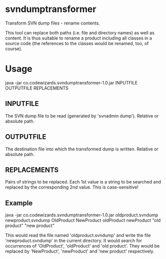 # svndumptransformer
Transform SVN dump files - rename contents.

This tool can replace both paths (i.e. file and directory names) as well as content. It is thus suitable to rename a product including all classes in a source code (the references to the classes would be renamed, too, of course).

# Usage
java -jar co.codewizards.svndumptransformer-1.0.jar INPUTFILE OUTPUTFILE REPLACEMENTS

## INPUTFILE
The SVN dump file to be read (generated by 'svnadmin dump'). Relative or absolute path.

## OUTPUTFILE
The destination file into which the transformed dump is written. Relative or absolute path.

## REPLACEMENTS
Pairs of strings to be replaced. Each 1st value is a string to be searched and replaced by the corresponding 2nd value. This is case-sensitive!

## Example
java -jar co.codewizards.svndumptransformer-1.0.jar oldproduct.svndump newproduct.svndump OldProduct NewProduct oldProduct newProduct \"old product\" \"new product\"

This would read the file named 'oldproduct.svndump' and write the file 'newproduct.svndump' in the current directory. It would search for occurrences of 'OldProduct', 'oldProduct' and 'old product'. They would be replaced by 'NewProduct', 'newProduct' and 'new product' respectively.
